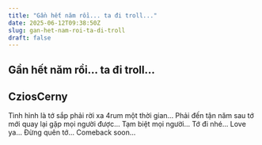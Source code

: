 ```yaml
---
title: "Gần hết năm rồi... ta đi troll..."
date: 2025-06-12T09:38:50Z
slug: gan-het-nam-roi-ta-di-troll
draft: false
---
```


## Gần hết năm rồi... ta đi troll...

## CziosCerny

Tình hình là tớ sắp phải rời xa 4rum một thời gian... Phải đến tận năm sau tớ mới quay lại gặp mọi người được... Tạm biệt mọi người... Tớ đi nhé... Love ya... Đừng quên tớ... Comeback soon...